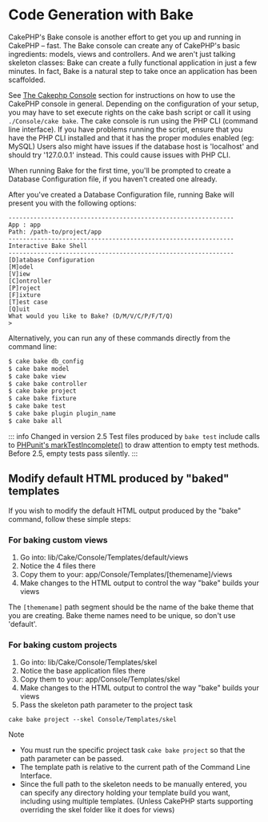 # Code Generation with Bake

CakePHP's Bake console is another effort to get you up and running
in CakePHP – fast. The Bake console can create any of CakePHP's
basic ingredients: models, views and controllers. And we aren't
just talking skeleton classes: Bake can create a fully functional
application in just a few minutes. In fact, Bake is a natural step
to take once an application has been scaffolded.

See [The Cakephp Console](../console-and-shells#the-cakephp-console) section for instructions on how to use
the CakePHP console in general. Depending on the configuration of your
setup, you may have to set execute rights on the cake bash script or
call it using `./Console/cake bake`. The cake console is run using the
PHP CLI (command line interface). If you have problems running the script,
ensure that you have the PHP CLI installed and that it has the proper
modules enabled (eg: MySQL) Users also might have issues if the
database host is 'localhost' and should try '127.0.0.1' instead.
This could cause issues with PHP CLI.

When running Bake for the first time, you'll be prompted to create
a Database Configuration file, if you haven't created one already.

After you've created a Database Configuration file, running Bake
will present you with the following options:

``` text
---------------------------------------------------------------
App : app
Path: /path-to/project/app
---------------------------------------------------------------
Interactive Bake Shell
---------------------------------------------------------------
[D]atabase Configuration
[M]odel
[V]iew
[C]ontroller
[P]roject
[F]ixture
[T]est case
[Q]uit
What would you like to Bake? (D/M/V/C/P/F/T/Q)
>
```

Alternatively, you can run any of these commands directly from the
command line:

``` bash
$ cake bake db_config
$ cake bake model
$ cake bake view
$ cake bake controller
$ cake bake project
$ cake bake fixture
$ cake bake test
$ cake bake plugin plugin_name
$ cake bake all
```

::: info Changed in version 2.5
Test files produced by `bake test` include calls to [PHPunit's markTestIncomplete()](https://phpunit.de/manual/3.7/en/incomplete-and-skipped-tests.html) to draw attention to empty test methods. Before 2.5, empty tests pass silently.
:::

## Modify default HTML produced by "baked" templates

If you wish to modify the default HTML output produced by the
"bake" command, follow these simple steps:

### For baking custom views

1.  Go into: lib/Cake/Console/Templates/default/views
2.  Notice the 4 files there
3.  Copy them to your:
    app/Console/Templates/\[themename\]/views
4.  Make changes to the HTML output to control the way "bake" builds
    your views

The `[themename]` path segment should be the name of the bake
theme that you are creating. Bake theme names need to be unique, so
don't use 'default'.

### For baking custom projects

1.  Go into: lib/Cake/Console/Templates/skel
2.  Notice the base application files there
3.  Copy them to your:
    app/Console/Templates/skel
4.  Make changes to the HTML output to control the way "bake" builds
    your views
5.  Pass the skeleton path parameter to the project task

<!-- -->

    cake bake project --skel Console/Templates/skel

<div class="note">

<div class="title">

Note

</div>

- You must run the specific project task `cake bake project` so
  that the path parameter can be passed.
- The template path is relative to the current path of the Command
  Line Interface.
- Since the full path to the skeleton needs to be manually
  entered, you can specify any directory holding your template build
  you want, including using multiple templates. (Unless CakePHP starts
  supporting overriding the skel folder like it does for views)

</div>
